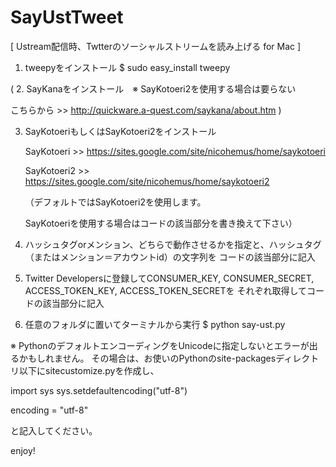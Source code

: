 SayUstTweet
===========

[ Ustream配信時、Twtterのソーシャルストリームを読み上げる for Mac ]


1. tweepyをインストール
   $ sudo easy_install tweepy


( 2. SayKanaをインストール　※ SayKotoeri2を使用する場合は要らない

   こちらから >> http://quickware.a-quest.com/saykana/about.htm )


3. SayKotoeriもしくはSayKotoeri2をインストール

   SayKotoeri >> https://sites.google.com/site/nicohemus/home/saykotoeri
   
   SayKotoeri2 >> https://sites.google.com/site/nicohemus/home/saykotoeri2
   
   （デフォルトではSayKotoeri2を使用します。
   
   SayKotoeriを使用する場合はコードの該当部分を書き換えて下さい）



4. ハッシュタグorメンション、どちらで動作させるかを指定と、ハッシュタグ（またはメンション＝アカウントid）の文字列を
   コードの該当部分に記入


5. Twitter Developersに登録してCONSUMER_KEY, CONSUMER_SECRET, ACCESS_TOKEN_KEY, ACCESS_TOKEN_SECRETを
   それぞれ取得してコードの該当部分に記入


6. 任意のフォルダに置いてターミナルから実行
   $ python say-ust.py


※ PythonのデフォルトエンコーディングをUnicodeに指定しないとエラーが出るかもしれません。
   その場合は、お使いのPythonのsite-packagesディレクトリ以下にsitecustomize.pyを作成し、
   
   
   import sys
   sys.setdefaultencoding("utf-8")

   encoding = "utf-8"
   
   と記入してください。



enjoy!
